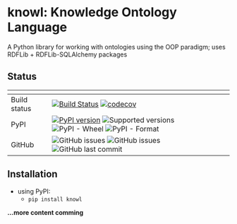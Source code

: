 # knowl: Knowledge Ontology Language

A Python library for working with ontologies using the OOP paradigm; uses RDFLib + RDFLib-SQLAlchemy packages

## Status

| <!-- --> | <!-- --> |
| --- | --- |  
| Build status | [![Build Status](https://travis-ci.org/SoulFlareStudio/knowl.svg?branch=master)](https://travis-ci.org/SoulFlareStudio/knowl) [![codecov](https://codecov.io/gh/SoulFlareStudio/knowl/branch/master/graph/badge.svg)](https://codecov.io/gh/SoulFlareStudio/knowl) |
| PyPI | [![PyPI version](https://badge.fury.io/py/knowl.svg)](https://badge.fury.io/py/knowl) ![Supported versions](https://img.shields.io/pypi/pyversions/knowl.svg) ![PyPI - Wheel](https://img.shields.io/pypi/wheel/knowl) ![PyPI - Format](https://img.shields.io/pypi/format/knowl) |
| GitHub | ![GitHub issues](https://img.shields.io/github/issues/soulflarestudio/knowl?style=flat) ![GitHub issues](https://img.shields.io/github/issues-pr/soulflarestudio/knowl?style=flat) ![GitHub last commit](https://img.shields.io/github/last-commit/soulflarestudio/knowl) |

## Installation


* using PyPI:
  * ```pip install knowl```



**...more content comming**

